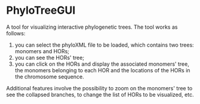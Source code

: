 # PhyloTreeGUI

A tool for visualizing interactive phylogenetic trees. The tool works as follows:

1) you can select the phyloXML file to be loaded, which contains two trees: monomers and HORs;
2) you can see the HORs' tree;
3) you can click on the HORs and display the associated monomers' tree, the monomers belonging to each HOR and the locations of the HORs in the chromosome sequence.

Additional features involve the possibility to zoom on the monomers' tree to see the collapsed branches, to change the list of HORs to be visualized, etc.
